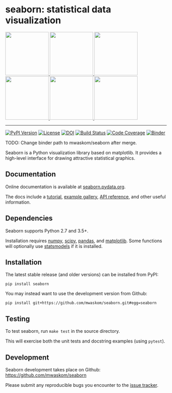 seaborn: statistical data visualization
=======================================

<div class="row">

<a href=https://seaborn.pydata.org/examples/scatterplot_matrix.html>
<img src="https://seaborn.pydata.org/_static/scatterplot_matrix_thumb.png" height="135" width="135">
</a>

<a href=http://seaborn.pydata.org/examples/errorband_lineplots.html>
<img src="https://seaborn.pydata.org/_static/errorband_lineplots_thumb.png" height="135" width="135">
</a>

<a href=http://seaborn.pydata.org/examples/different_scatter_variables.html>
<img src="http://seaborn.pydata.org/_static/different_scatter_variables_thumb.png" height="135" width="135">
</a>

<a href=https://seaborn.pydata.org/examples/many_facets.html>
<img src="https://seaborn.pydata.org/_static/many_facets_thumb.png" height="135" width="135">
</a>

<a href=https://seaborn.pydata.org/examples/structured_heatmap.html>
<img src="https://seaborn.pydata.org/_static/structured_heatmap_thumb.png" height="135" width="135">
</a>

<a href=https://seaborn.pydata.org/examples/horizontal_boxplot.html>
<img src="https://seaborn.pydata.org/_static/horizontal_boxplot_thumb.png" height="135" width="135">
</a>

</div>

--------------------------------------

[![PyPI Version](https://img.shields.io/pypi/v/seaborn.svg)](https://pypi.org/project/seaborn/)
[![License](https://img.shields.io/pypi/l/seaborn.svg)](https://github.com/mwaskom/seaborn/blob/master/LICENSE)
[![DOI](https://zenodo.org/badge/DOI/10.5281/zenodo.1313201.svg)](https://doi.org/10.5281/zenodo.1313201)
[![Build Status](https://travis-ci.org/mwaskom/seaborn.svg?branch=master)](https://travis-ci.org/mwaskom/seaborn)
[![Code Coverage](https://codecov.io/gh/mwaskom/seaborn/branch/master/graph/badge.svg)](https://codecov.io/gh/mwaskom/seaborn)
[![Binder](https://mybinder.org/badge_logo.svg)](https://mybinder.org/v2/gh/bdevans/seaborn/master?filepath=doc%2Fintroduction.ipynb)

TODO: Change binder path to mwaskom/seaborn after merge.

Seaborn is a Python visualization library based on matplotlib. It provides a high-level interface for drawing attractive statistical graphics.


Documentation
-------------

Online documentation is available at [seaborn.pydata.org](https://seaborn.pydata.org).

The docs include a [tutorial](https://seaborn.pydata.org/tutorial.html), [example gallery](https://seaborn.pydata.org/examples/index.html), [API reference](https://seaborn.pydata.org/api.html), and other useful information.


Dependencies
------------

Seaborn supports Python 2.7 and 3.5+.

Installation requires [numpy](http://www.numpy.org/), [scipy](https://www.scipy.org/), [pandas](https://pandas.pydata.org/), and [matplotlib](https://matplotlib.org/). Some functions will optionally use [statsmodels](https://www.statsmodels.org/) if it is installed.


Installation
------------

The latest stable release (and older versions) can be installed from PyPI:

    pip install seaborn

You may instead want to use the development version from Github:

    pip install git+https://github.com/mwaskom/seaborn.git#egg=seaborn


Testing
-------

To test seaborn, run `make test` in the source directory.

This will exercise both the unit tests and docstring examples (using `pytest`).

 
Development
-----------

Seaborn development takes place on Github: https://github.com/mwaskom/seaborn

Please submit any reproducible bugs you encounter to the [issue tracker](https://github.com/mwaskom/seaborn/issues).

